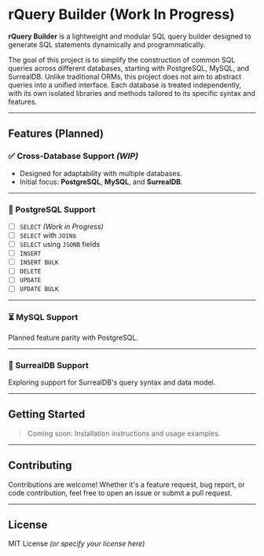# rQuery Builder (Work In Progress)

**rQuery Builder** is a lightweight and modular SQL query builder designed to generate SQL statements dynamically and programmatically.

The goal of this project is to simplify the construction of common SQL queries across different databases, starting with PostgreSQL, MySQL, and SurrealDB. Unlike traditional ORMs, this project does not aim to abstract queries into a unified interface. Each database is treated independently, with its own isolated libraries and methods tailored to its specific syntax and features.

---

## Features (Planned)

### ✅ Cross-Database Support *(WIP)*

- Designed for adaptability with multiple databases.
- Initial focus: **PostgreSQL**, **MySQL**, and **SurrealDB**.

---

### 🚧 PostgreSQL Support

- [ ] `SELECT` *(Work in Progress)*
- [ ] `SELECT` with `JOIN`s
- [ ] `SELECT` using `JSONB` fields
- [ ] `INSERT`
- [ ] `INSERT BULK`
- [ ] `DELETE`
- [ ] `UPDATE`
- [ ] `UPDATE BULK`

---

### ⏳ MySQL Support

Planned feature parity with PostgreSQL.

---

### 🧪 SurrealDB Support

Exploring support for SurrealDB's query syntax and data model.

---

## Getting Started

> Coming soon: Installation instructions and usage examples.

---

## Contributing

Contributions are welcome! Whether it's a feature request, bug report, or code contribution, feel free to open an issue or submit a pull request.

---

## License

MIT License *(or specify your license here)*
